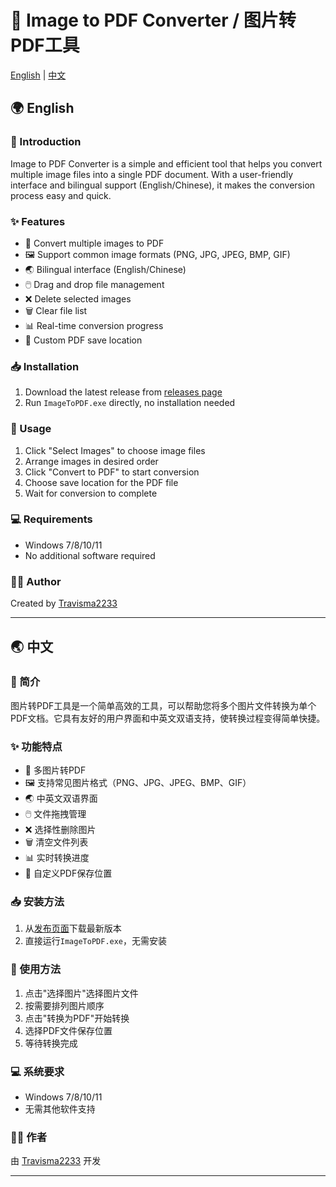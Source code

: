 # 🔄 Image to PDF Converter / 图片转PDF工具


[English](#english) | [中文](#中文)

## 🌍 English

### 📖 Introduction
Image to PDF Converter is a simple and efficient tool that helps you convert multiple image files into a single PDF document. With a user-friendly interface and bilingual support (English/Chinese), it makes the conversion process easy and quick.

### ✨ Features
- 📁 Convert multiple images to PDF
- 🖼️ Support common image formats (PNG, JPG, JPEG, BMP, GIF)
- 🌏 Bilingual interface (English/Chinese)
- 🖱️ Drag and drop file management
- ❌ Delete selected images
- 🗑️ Clear file list
- 📊 Real-time conversion progress
- 💾 Custom PDF save location

### 📥 Installation
1. Download the latest release from [releases page](https://github.com/Travisma2233/ImageToPDF/releases)
2. Run `ImageToPDF.exe` directly, no installation needed

### 📝 Usage
1. Click "Select Images" to choose image files
2. Arrange images in desired order
3. Click "Convert to PDF" to start conversion
4. Choose save location for the PDF file
5. Wait for conversion to complete

### 💻 Requirements
- Windows 7/8/10/11
- No additional software required

### 👨‍💻 Author
Created by [Travisma2233](https://github.com/Travisma2233)

---

## 🌏 中文

### 📖 简介
图片转PDF工具是一个简单高效的工具，可以帮助您将多个图片文件转换为单个PDF文档。它具有友好的用户界面和中英文双语支持，使转换过程变得简单快捷。

### ✨ 功能特点
- 📁 多图片转PDF
- 🖼️ 支持常见图片格式（PNG、JPG、JPEG、BMP、GIF）
- 🌏 中英文双语界面
- 🖱️ 文件拖拽管理
- ❌ 选择性删除图片
- 🗑️ 清空文件列表
- 📊 实时转换进度
- 💾 自定义PDF保存位置

### 📥 安装方法
1. 从[发布页面](https://github.com/Travisma2233/ImageToPDF/releases)下载最新版本
2. 直接运行`ImageToPDF.exe`，无需安装

### 📝 使用方法
1. 点击"选择图片"选择图片文件
2. 按需要排列图片顺序
3. 点击"转换为PDF"开始转换
4. 选择PDF文件保存位置
5. 等待转换完成

### 💻 系统要求
- Windows 7/8/10/11
- 无需其他软件支持

### 👨‍💻 作者
由 [Travisma2233](https://github.com/Travisma2233) 开发

---


